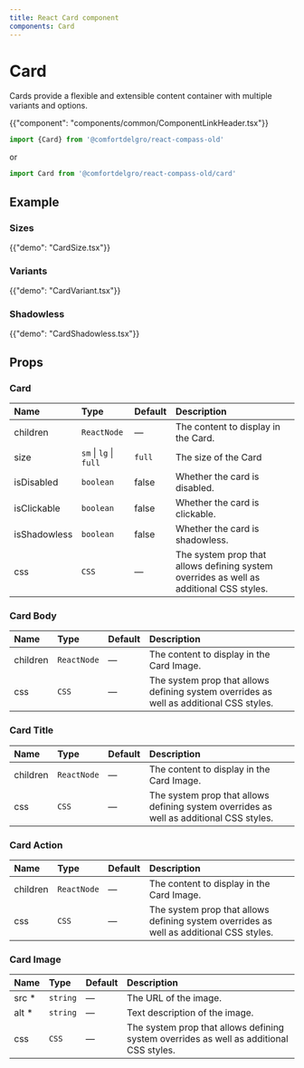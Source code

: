 ```yaml
---
title: React Card component
components: Card
---
```


# Card

<p class="description">Cards provide a flexible and extensible content container with multiple variants and options.</p>

{{"component": "components/common/ComponentLinkHeader.tsx"}}

```jsx
import {Card} from '@comfortdelgro/react-compass-old'
```

or

```jsx
import Card from '@comfortdelgro/react-compass-old/card'
```

## Example

### Sizes

{{"demo": "CardSize.tsx"}}

### Variants

{{"demo": "CardVariant.tsx"}}

### Shadowless

{{"demo": "CardShadowless.tsx"}}

## Props

### Card

| Name         | Type                   | Default | Description                                                                             |
| :----------- | :--------------------- | :------ | :-------------------------------------------------------------------------------------- |
| children     | `ReactNode`            | —       | The content to display in the Card.                                                     |
| size         | `sm` \| `lg` \| `full` | `full`  | The size of the Card                                                                    |
| isDisabled   | `boolean`              | false   | Whether the card is disabled.                                                           |
| isClickable  | `boolean`              | false   | Whether the card is clickable.                                                          |
| isShadowless | `boolean`              | false   | Whether the card is shadowless.                                                         |
| css          | `CSS`                  | —       | The system prop that allows defining system overrides as well as additional CSS styles. |

### Card Body

| Name     | Type        | Default | Description                                                                             |
| :------- | :---------- | :------ | :-------------------------------------------------------------------------------------- |
| children | `ReactNode` | —       | The content to display in the Card Image.                                               |
| css      | `CSS`       | —       | The system prop that allows defining system overrides as well as additional CSS styles. |

### Card Title

| Name     | Type        | Default | Description                                                                             |
| :------- | :---------- | :------ | :-------------------------------------------------------------------------------------- |
| children | `ReactNode` | —       | The content to display in the Card Image.                                               |
| css      | `CSS`       | —       | The system prop that allows defining system overrides as well as additional CSS styles. |

### Card Action

| Name     | Type        | Default | Description                                                                             |
| :------- | :---------- | :------ | :-------------------------------------------------------------------------------------- |
| children | `ReactNode` | —       | The content to display in the Card Image.                                               |
| css      | `CSS`       | —       | The system prop that allows defining system overrides as well as additional CSS styles. |

### Card Image

| Name   | Type     | Default | Description                                                                             |
| :----- | :------- | :------ | :-------------------------------------------------------------------------------------- |
| src \* | `string` | —       | The URL of the image.                                                                   |
| alt \* | `string` | —       | Text description of the image.                                                          |
| css    | `CSS`    | —       | The system prop that allows defining system overrides as well as additional CSS styles. |
